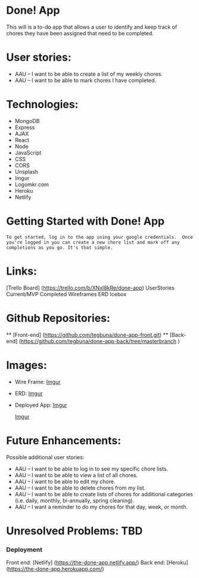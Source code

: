 

# Done! App

This will is a to-do app that allows a user to identify and keep track of chores they have been assigned that need to be completed. 

# User stories:
* AAU – I want to be able to create a list of my weekly chores.
* AAU – I want to be able to mark chores I have completed.



# Technologies:
* MongoDB
* Express
* AJAX
* React
* Node
* JavaScript
* CSS
* CORS
* Unsplash
* Imgur
* Logomkr.com
* Heroku
* Netlify

# Getting Started with Done! App 
    To get started, log in to the app using your google credentials.  Once you're logged in you can create a new chore list and mark off any completions as you go. It's that simple.

# Links: 
[Trello Board] (https://trello.com/b/XNxl8kRe/done-app) 
UserStories
Current/MVP
Completed
Wireframes
ERD
Icebox

# Github Repositories:
** [Front-end]    (https://github.com/tegbuna/done-app-front.git) 
** [Back-end]     (https://github.com/tegbuna/done-app-back/tree/masterbranch )

# Images:
* Wire Frame: [Imgur](https://i.imgur.com/xBhJVez.png)
* ERD: [Imgur](https://i.imgur.com/2WyYyS4.png)
* Deployed App: 
    [Imgur](https://i.imgur.com/ZnPWp5L.png)

    [Imgur](https://i.imgur.com/vaKSkKJ.png)



# Future Enhancements: 
Possible additional user stories:
* AAU – I want to be able to log in to see my specific chore lists.
* AAU – I want to be able to view a list of all chores.
* AAU – I want to be able to edit my chore.
* AAU – I want to be able to delete chores from my list.
* AAU – I want to be able to create lists of chores for additional categories (i.e. daily, monthly, bi-annually, spring cleaning).
* AAU – I want a reminder to do my chores for that day, week, or month.

# Unresolved Problems: TBD

### Deployment
Front end: [Netlify] (https://the-done-app.netlify.app/)
Back end: [Heroku] (https://the-done-app.herokuapp.com/)

